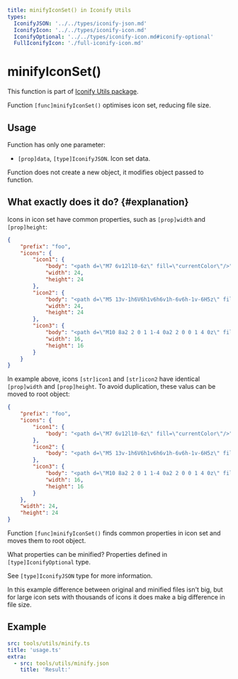 ```yaml
title: minifyIconSet() in Iconify Utils
types:
  IconifyJSON: '../../types/iconify-json.md'
  IconifyIcon: '../../types/iconify-icon.md'
  IconifyOptional: '../../types/iconify-icon.md#iconify-optional'
  FullIconifyIcon: './full-iconify-icon.md'
```

# minifyIconSet()

This function is part of [Iconify Utils package](./index.md).

Function `[func]minifyIconSet()` optimises icon set, reducing file size.

## Usage

Function has only one parameter:

- `[prop]data`, `[type]IconifyJSON`. Icon set data.

Function does not create a new object, it modifies object passed to function.

## What exactly does it do? {#explanation}

Icons in icon set have common properties, such as `[prop]width` and `[prop]height`:

```json
{
	"prefix": "foo",
	"icons": {
		"icon1": {
			"body": "<path d=\"M7 6v12l10-6z\" fill=\"currentColor\"/>",
			"width": 24,
			"height": 24
		},
		"icon2": {
			"body": "<path d=\"M5 13v-1h6V6h1v6h6v1h-6v6h-1v-6H5z\" fill=\"currentColor\"/>",
			"width": 24,
			"height": 24
		},
		"icon3": {
			"body": "<path d=\"M10 8a2 2 0 1 1-4 0a2 2 0 0 1 4 0z\" fill=\"currentColor\"/>",
			"width": 16,
			"height": 16
		}
	}
}
```

In example above, icons `[str]icon1` and `[str]icon2` have identical `[prop]width` and `[prop]height`. To avoid duplication, these valus can be moved to root object:

```json
{
	"prefix": "foo",
	"icons": {
		"icon1": {
			"body": "<path d=\"M7 6v12l10-6z\" fill=\"currentColor\"/>"
		},
		"icon2": {
			"body": "<path d=\"M5 13v-1h6V6h1v6h6v1h-6v6h-1v-6H5z\" fill=\"currentColor\"/>"
		},
		"icon3": {
			"body": "<path d=\"M10 8a2 2 0 1 1-4 0a2 2 0 0 1 4 0z\" fill=\"currentColor\"/>",
			"width": 16,
			"height": 16
		}
	},
	"width": 24,
	"height": 24
}
```

Function `[func]minifyIconSet()` finds common properties in icon set and moves them to root object.

What properties can be minified? Properties defined in `[type]IconifyOptional` type.

See `[type]IconifyJSON` type for more information.

In this example difference between original and minified files isn't big, but for large icon sets with thousands of icons it does make a big difference in file size.

## Example

```yaml
src: tools/utils/minify.ts
title: 'usage.ts'
extra:
  - src: tools/utils/minify.json
    title: 'Result:'
```
